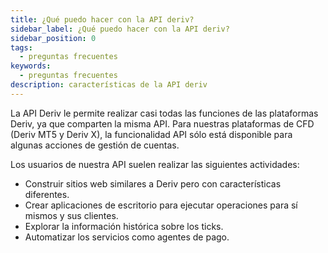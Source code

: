 ```yaml
---
title: ¿Qué puedo hacer con la API deriv?
sidebar_label: ¿Qué puedo hacer con la API deriv?
sidebar_position: 0
tags:
  - preguntas frecuentes
keywords:
  - preguntas frecuentes
description: características de la API deriv
---
```


La API Deriv le permite realizar casi todas las funciones de las plataformas Deriv, ya que
comparten la misma API. Para nuestras plataformas de CFD (Deriv MT5 y Deriv X), la funcionalidad API
sólo está disponible para algunas acciones de gestión de cuentas.

Los usuarios de nuestra API suelen realizar las siguientes actividades:

- Construir sitios web similares a Deriv pero con características diferentes.
- Crear aplicaciones de escritorio para ejecutar operaciones para sí mismos y sus clientes.
- Explorar la información histórica sobre los ticks.
- Automatizar los servicios como agentes de pago.
